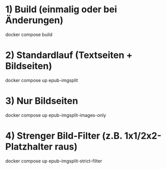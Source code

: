 # 1) Build (einmalig oder bei Änderungen)
docker compose build

# 2) Standardlauf (Textseiten + Bildseiten)
docker compose up epub-imgsplit

# 3) Nur Bildseiten
docker compose up epub-imgsplit-images-only

# 4) Strenger Bild-Filter (z.B. 1x1/2x2-Platzhalter raus)
docker compose up epub-imgsplit-strict-filter
